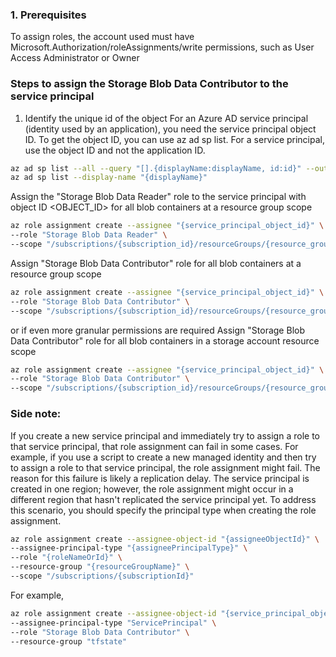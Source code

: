 <!--
Copyright (C) 2023 Siemens AG

SPDX-License-Identifier: MIT
-->

### 1. Prerequisites
To assign roles, the account used must have Microsoft.Authorization/roleAssignments/write permissions, such as User Access Administrator or Owner

### Steps to assign the Storage Blob Data Contributor to the service principal
1. Identify the unique id of the object
For an Azure AD service principal (identity used by an application), you need the service principal object ID. To get the object ID, you can use az ad sp list. For a service principal, use the object ID and not the application ID.

```sh
az ad sp list --all --query "[].{displayName:displayName, id:id}" --output tsv
az ad sp list --display-name "{displayName}"
```

Assign the "Storage Blob Data Reader" role to the service principal with object ID <OBJECT_ID> for all blob containers at a resource group scope
```sh
az role assignment create --assignee "{service_principal_object_id}" \
--role "Storage Blob Data Reader" \
--scope "/subscriptions/{subscription_id}/resourceGroups/{resource_group_name}"
```

Assign "Storage Blob Data Contributor" role for all blob containers at a resource group scope

```sh
az role assignment create --assignee "{service_principal_object_id}" \
--role "Storage Blob Data Contributor" \
--scope "/subscriptions/{subscription_id}/resourceGroups/{resource_group_name}"
```
or if even more granular permissions are required
Assign "Storage Blob Data Contributor" role for all blob containers in a storage account resource scope

```sh
az role assignment create --assignee "{service_principal_object_id}" \
--role "Storage Blob Data Contributor" \
--scope "/subscriptions/{subscription_id}/resourceGroups/{resource_group_name}/providers/Microsoft.Storage/storageAccounts/{storage_account}"
```

### Side note:
If you create a new service principal and immediately try to assign a role to that service principal, that role assignment can fail in some cases. For example, if you use a script to create a new managed identity and then try to assign a role to that service principal, the role assignment might fail. The reason for this failure is likely a replication delay. The service principal is created in one region; however, the role assignment might occur in a different region that hasn't replicated the service principal yet. To address this scenario, you should specify the principal type when creating the role assignment.

```sh
az role assignment create --assignee-object-id "{assigneeObjectId}" \
--assignee-principal-type "{assigneePrincipalType}" \
--role "{roleNameOrId}" \
--resource-group "{resourceGroupName}" \
--scope "/subscriptions/{subscriptionId}"
```

For example,
```sh
az role assignment create --assignee-object-id "{service_principal_object_id}" \
--assignee-principal-type "ServicePrincipal" \
--role "Storage Blob Data Contributor" \
--resource-group "tfstate"
```

